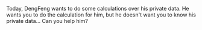 Today, DengFeng wants to do some calculations over his private data. He wants you to do the calculation for him, but he doesn't want you to know his private data... Can you help him?
